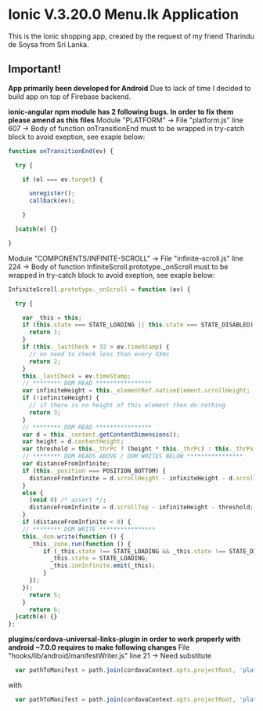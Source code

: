 # Ionic V.3.20.0 Menu.lk Application

This is the Ionic shopping app, created by the request of my friend Tharindu de Soysa from Sri Lanka.

## Important!
**App primarily been developed for Android** 
Due to lack of time I decided to build app on top of Firebase backend.

**ionic-angular npm module has 2 following bugs. In order to fix them please amend as this files**
Module "PLATFORM" -> File "platform.js"
line 607 -> Body of function onTransitionEnd must to be wrapped in try-catch block to avoid exeption, see exaple below:
```javascript
function onTransitionEnd(ev) {

  try {

    if (el === ev.target) {

      unregister();
      callback(ev);

    }

  }catch(e) {}

}
```
Module "COMPONENTS/INFINITE-SCROLL" -> File "infinite-scroll.js"
line 224 -> Body of function InfiniteScroll.prototype._onScroll must to be wrapped in try-catch block to avoid exeption, see exaple below:
```javascript
InfiniteScroll.prototype._onScroll = function (ev) {

  try {

    var _this = this;
    if (this.state === STATE_LOADING || this.state === STATE_DISABLED) {
      return 1;
    }
    if (this._lastCheck + 32 > ev.timeStamp) {
      // no need to check less than every XXms
      return 2;
    }
    this._lastCheck = ev.timeStamp;
    // ******** DOM READ ****************
    var infiniteHeight = this._elementRef.nativeElement.scrollHeight;
    if (!infiniteHeight) {
      // if there is no height of this element then do nothing
      return 3;
    }
    // ******** DOM READ ****************
    var d = this._content.getContentDimensions();
    var height = d.contentHeight;
    var threshold = this._thrPc ? (height * this._thrPc) : this._thrPx;
    // ******** DOM READS ABOVE / DOM WRITES BELOW ****************
    var distanceFromInfinite;
    if (this._position === POSITION_BOTTOM) {
      distanceFromInfinite = d.scrollHeight - infiniteHeight - d.scrollTop - height - threshold;
    }
    else {
      (void 0) /* assert */;
      distanceFromInfinite = d.scrollTop - infiniteHeight - threshold;
    }
    if (distanceFromInfinite < 0) {
    // ******** DOM WRITE ****************
    this._dom.write(function () {
      _this._zone.run(function () {
          if (_this.state !== STATE_LOADING && _this.state !== STATE_DISABLED) {
            _this.state = STATE_LOADING;
            _this.ionInfinite.emit(_this);
          }
      });
    });
      return 5;
    }
      return 6;
  }catch(e) {}
};
```
**plugins/cordova-universal-links-plugin in order to work properly with android ~7.0.0 requires to make following changes**
File "hooks/lib/android/manifestWriter.js"
line 21 -> Need substitute 
```javascript
  var pathToManifest = path.join(cordovaContext.opts.projectRoot, 'platforms', 'android', 'AndroidManifest.xml');
```
with 
```javascript
  var pathToManifest = path.join(cordovaContext.opts.projectRoot, 'platforms', 'android', 'app', 'src', 'main', 'AndroidManifest.xml');
```


